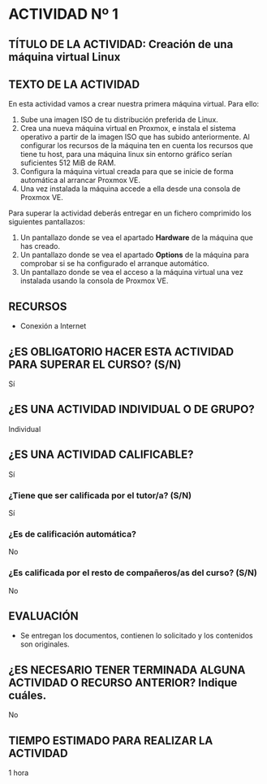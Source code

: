 # ACTIVIDAD Nº 1

## TÍTULO DE LA ACTIVIDAD: Creación de una máquina virtual Linux

## TEXTO DE LA ACTIVIDAD

En esta actividad vamos a crear nuestra primera máquina virtual. Para ello:

1. Sube una imagen ISO de tu distribución preferida de Linux.
2. Crea una nueva máquina virtual en Proxmox, e instala el sistema operativo a partir de la imagen ISO que has subido anteriormente. Al configurar los recursos de la máquina ten en cuenta los recursos que tiene tu host, para una máquina linux sin entorno gráfico serían suficientes 512 MiB de RAM.
3. Configura la máquina virtual creada para que se inicie de forma automática al arrancar Proxmox VE.
4. Una vez instalada la máquina accede a ella desde una consola de Proxmox VE.

Para superar la actividad deberás entregar en un fichero comprimido los siguientes pantallazos:

1. Un pantallazo donde se vea el apartado **Hardware** de la máquina que has creado.
2. Un pantallazo donde se vea el apartado **Options** de la máquina para comprobar si se ha configurado el arranque automático.
3. Un pantallazo donde se vea el acceso a la máquina virtual una vez instalada usando la consola de Proxmox VE.


## RECURSOS

* Conexión a Internet

## ¿ES OBLIGATORIO HACER ESTA ACTIVIDAD PARA SUPERAR EL CURSO? (S/N)

Sí

## ¿ES UNA ACTIVIDAD INDIVIDUAL O DE GRUPO?

Individual

## ¿ES UNA ACTIVIDAD CALIFICABLE?

Sí

### ¿Tiene que ser calificada por el tutor/a? (S/N)

Sí

### ¿Es de calificación automática?

No

### ¿Es calificada por el resto de compañeros/as del curso? (S/N)

No

## EVALUACIÓN

* Se entregan los documentos, contienen lo solicitado y los contenidos son originales.

## ¿ES NECESARIO TENER TERMINADA ALGUNA ACTIVIDAD O RECURSO ANTERIOR? Indique cuáles.

No

## TIEMPO ESTIMADO PARA REALIZAR LA ACTIVIDAD

1 hora
